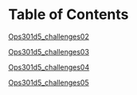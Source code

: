 # Table of Contents

[Ops301d5_challenges02](challenge02.sh)

[Ops301d5_challenges03](challenge03.sh)

[Ops301d5_challenges04](challenge04.sh)

[Ops301d5_challenges05](challenge05.sh)
